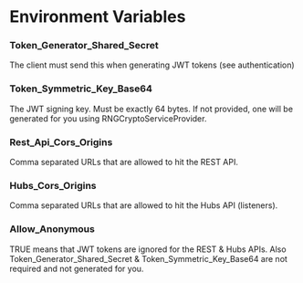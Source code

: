 # Environment Variables

### Token_Generator_Shared_Secret
The client must send this when generating JWT tokens (see authentication)

### Token_Symmetric_Key_Base64
The JWT signing key.  Must be exactly 64 bytes.  If not provided, one will be generated for you using RNGCryptoServiceProvider.

### Rest_Api_Cors_Origins
Comma separated URLs that are allowed to hit the REST API.

### Hubs_Cors_Origins
Comma separated URLs that are allowed to hit the Hubs API (listeners).

### Allow_Anonymous
TRUE means that JWT tokens are ignored for the REST & Hubs APIs.  Also 
Token_Generator_Shared_Secret & Token_Symmetric_Key_Base64 are not 
required and not generated for you.

